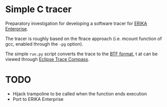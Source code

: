 Simple C tracer
===============

Preparatory investigation for developing a software tracer
for [ERIKA Enterprise](http://www.erika-enterprise.com).

The tracer is roughly based on the ftrace approach (i.e. mcount function of
gcc, enabled through the `-pg` option).

The simple `run.py` script converts the trace to the
[BTF format](https://www.eclipse.org/app4mc/docu/standards/TA_BTF_Specification_2.1.5.pdf),
t
at can be viewed through [Eclipse Trace Compass](https://www.eclipse.org/tracecompass/).

TODO
====
* Hijack trampoline to be called when the function ends execution
* Port to ERIKA Enterprise
